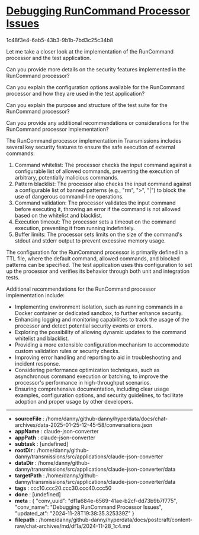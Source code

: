 # [Debugging RunCommand Processor Issues](https://claude.ai/chat/df1a684e-6569-41ae-b2cf-dd73b9b7f775)

1c48f3e4-6ab5-43b3-9b1b-7bd3c25c34b8

 Let me take a closer look at the implementation of the RunCommand processor and the test application.

<q1>Can you provide more details on the security features implemented in the RunCommand processor?</q1>



<q2>Can you explain the configuration options available for the RunCommand processor and how they are used in the test application?</q2>



<q3>Can you explain the purpose and structure of the test suite for the RunCommand processor?</q3>



<q4>Can you provide any additional recommendations or considerations for the RunCommand processor implementation?</q4>



<result>
The RunCommand processor implementation in Transmissions includes several key security features to ensure the safe execution of external commands:

1. Command whitelist: The processor checks the input command against a configurable list of allowed commands, preventing the execution of arbitrary, potentially malicious commands.
2. Pattern blacklist: The processor also checks the input command against a configurable list of banned patterns (e.g., "rm", ">", "|") to block the use of dangerous command-line operations.
3. Command validation: The processor validates the input command before executing it, throwing an error if the command is not allowed based on the whitelist and blacklist.
4. Execution timeout: The processor sets a timeout on the command execution, preventing it from running indefinitely.
5. Buffer limits: The processor sets limits on the size of the command's stdout and stderr output to prevent excessive memory usage.

The configuration for the RunCommand processor is primarily defined in a TTL file, where the default command, allowed commands, and blocked patterns can be specified. The test application uses this configuration to set up the processor and verifies its behavior through both unit and integration tests.

Additional recommendations for the RunCommand processor implementation include:
- Implementing environment isolation, such as running commands in a Docker container or dedicated sandbox, to further enhance security.
- Enhancing logging and monitoring capabilities to track the usage of the processor and detect potential security events or errors.
- Exploring the possibility of allowing dynamic updates to the command whitelist and blacklist.
- Providing a more extensible configuration mechanism to accommodate custom validation rules or security checks.
- Improving error handling and reporting to aid in troubleshooting and incident response.
- Considering performance optimization techniques, such as asynchronous command execution or batching, to improve the processor's performance in high-throughput scenarios.
- Ensuring comprehensive documentation, including clear usage examples, configuration options, and security guidelines, to facilitate adoption and proper usage by other developers.
</result>

---

* **sourceFile** : /home/danny/github-danny/hyperdata/docs/chat-archives/data-2025-01-25-12-45-58/conversations.json
* **appName** : claude-json-converter
* **appPath** : claude-json-converter
* **subtask** : [undefined]
* **rootDir** : /home/danny/github-danny/transmissions/src/applications/claude-json-converter
* **dataDir** : /home/danny/github-danny/transmissions/src/applications/claude-json-converter/data
* **targetPath** : /home/danny/github-danny/transmissions/src/applications/claude-json-converter/data
* **tags** : ccc10.ccc20.ccc30.ccc40.ccc50
* **done** : [undefined]
* **meta** : {
  "conv_uuid": "df1a684e-6569-41ae-b2cf-dd73b9b7f775",
  "conv_name": "Debugging RunCommand Processor Issues",
  "updated_at": "2024-11-28T19:38:35.325339Z"
}
* **filepath** : /home/danny/github-danny/hyperdata/docs/postcraft/content-raw/chat-archives/md/df1a/2024-11-28_1c4.md